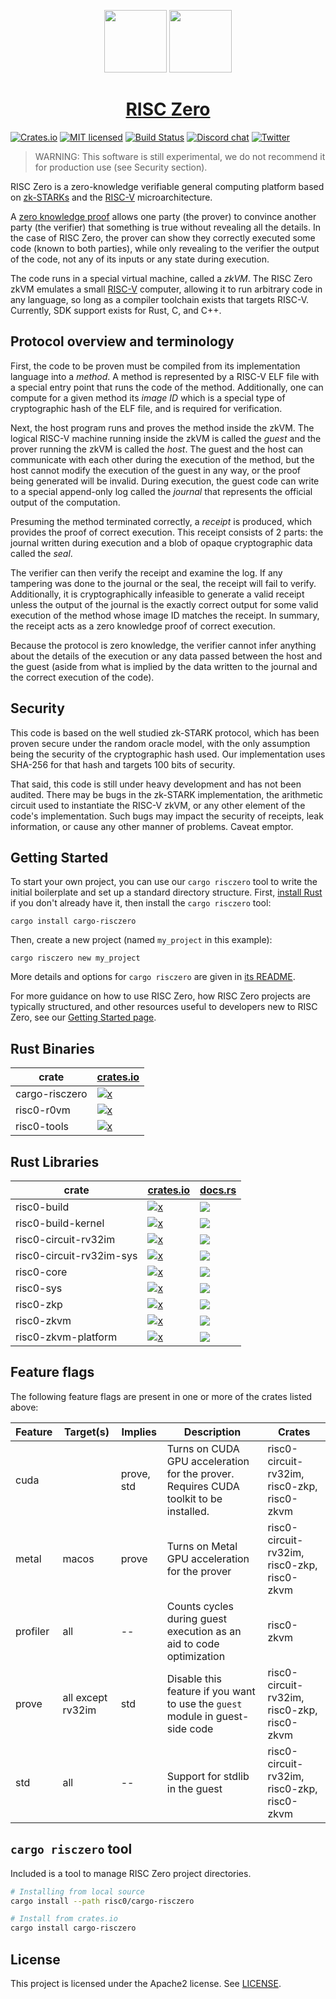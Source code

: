<p align="center">
  <a href="https://risczero.com/#gh-dark-mode-only"><img src="docs/assets/RISC_Zero_Logo_darkmode.png" height="100"></a>
  <a href="https://risczero.com/#gh-light-mode-only"><img src="docs/assets/RISC_Zero_Logo_lightmode.png" height="100"></a>
</p>

<h1 align="center"><a href="https://risczero.com">RISC Zero</a></h1>

[![Crates.io][crates-badge]][crates-url]
[![MIT licensed][licence-badge]][licence-url]
[![Build Status][actions-badge]][actions-url]
[![Discord chat][discord-badge]][discord-url]
[![Twitter][twitter-badge]][twitter-url]

[crates-badge]: https://img.shields.io/badge/crates.io-v0.14-orange
[crates-url]: https://crates.io/crates/risc0-zkvm
[licence-badge]: https://img.shields.io/github/license/risc0/risc0?color=blue
[licence-url]: https://github.com/risc0/risc0/blob/main/LICENSE
[actions-badge]: https://img.shields.io/github/actions/workflow/status/risc0/risc0/main.yml?branch=main
[actions-url]: https://github.com/risc0/risc0/actions?query=workflow%3ACI+branch%3Amain
[discord-badge]: https://img.shields.io/discord/953703904086994974.svg?logo=discord&style=flat-square
[discord-url]: https://discord.gg/risczero
[twitter-badge]: https://img.shields.io/twitter/follow/risczero
[twitter-url]: https://twitter.com/risczero

[zk-proof]: https://en.wikipedia.org/wiki/Non-interactive_zero-knowledge_proof
[risc-v]: https://en.wikipedia.org/wiki/RISC-V
[crates.io]: https://crates.io
[cargo-risczero-readme]: https://github.com/risc0/risc0/blob/main/risc0/cargo-risczero/README.md
[website-getting-started]: https://www.risczero.com/docs
[examples]: https://github.com/risc0/risc0/tree/main/examples
[install-rust]: https://doc.rust-lang.org/cargo/getting-started/installation.html

> WARNING: This software is still experimental, we do not recommend it for
> production use (see Security section).

RISC Zero is a zero-knowledge verifiable general computing platform based on
[zk-STARKs][zk-proof] and the [RISC-V] microarchitecture.

A [zero knowledge proof][zk-proof] allows one party (the prover) to convince
another party (the verifier) that something is true without revealing all the
details.  In the case of RISC Zero, the prover can show they correctly executed
some code (known to both parties), while only revealing to the verifier the
output of the code, not any of its inputs or any state during execution.

The code runs in a special virtual machine, called a *zkVM*.  The RISC Zero zkVM
emulates a small [RISC-V] computer, allowing it to run arbitrary code in any
language, so long as a compiler toolchain exists that targets RISC-V. Currently,
SDK support exists for Rust, C, and C++.

## Protocol overview and terminology

First, the code to be proven must be compiled from its implementation language
into a *method*.  A method is represented by a RISC-V ELF file with a special
entry point that runs the code of the method.  Additionally, one can compute for
a given method its *image ID* which is a special type of cryptographic hash of
the ELF file, and is required for verification.

Next, the host program runs and proves the method inside the zkVM.  The logical RISC-V machine
running inside the zkVM is called the *guest* and the prover running the zkVM is
called the *host*.  The guest and the host can communicate with each other
during the execution of the method, but the host cannot modify the execution of
the guest in any way, or the proof being generated will be invalid. During
execution, the guest code can write to a special append-only log called the
*journal* that represents the official output of the computation.

Presuming the method terminated correctly, a *receipt* is produced, which
provides the proof of correct execution. This receipt consists of 2 parts: the
journal written during execution and a blob of opaque cryptographic data called
the *seal*.

The verifier can then verify the receipt and examine the log. If any tampering
was done to the journal or the seal, the receipt will fail to verify.
Additionally, it is cryptographically infeasible to generate a valid receipt
unless the output of the journal is the exactly correct output for some valid
execution of the method whose image ID matches the receipt. In summary, the
receipt acts as a zero knowledge proof of correct execution.

Because the protocol is zero knowledge, the verifier cannot infer anything about
the details of the execution or any data passed between the host and the guest
(aside from what is implied by the data written to the journal and the correct
execution of the code).

## Security

This code is based on the well studied zk-STARK protocol, which has been proven
secure under the random oracle model, with the only assumption being the
security of the cryptographic hash used.  Our implementation uses SHA-256 for
that hash and targets 100 bits of security.

That said, this code is still under heavy development and has not been audited.
There may be bugs in the zk-STARK implementation, the arithmetic circuit used to
instantiate the RISC-V zkVM, or any other element of the code's implementation.
Such bugs may impact the security of receipts, leak information, or cause any
other manner of problems.  Caveat emptor.

## Getting Started

To start your own project, you can use our `cargo risczero` tool to write the
initial boilerplate and set up a standard directory structure.
First, [install Rust][install-rust] if you don't already have it, then install the `cargo risczero` tool:

```
cargo install cargo-risczero
```

Then, create a new project (named `my_project` in this example):

```
cargo risczero new my_project
```

More details and options for `cargo risczero` are given in
[its README][cargo-risczero-readme].

For more guidance on how to use RISC Zero, how RISC Zero projects are typically
structured, and other resources useful to developers new to RISC Zero, see our
[Getting Started page][website-getting-started].

## Rust Binaries

| crate          | [crates.io]                                                                                          |
| -------------- | ---------------------------------------------------------------------------------------------------- |
| cargo-risczero | [![x](https://img.shields.io/badge/crates.io-v0.14-orange)](https://crates.io/crates/cargo-risczero) |
| risc0-r0vm     | [![x](https://img.shields.io/badge/crates.io-v0.14-orange)](https://crates.io/crates/risc0-r0vm)     |
| risc0-tools    | [![x](https://img.shields.io/badge/crates.io-v0.14-orange)](https://crates.io/crates/risc0-tools)    |

## Rust Libraries

| crate                    | [crates.io]                                                                                                    | [docs.rs](https://docs.rs)                                                                              |
| ------------------------ | -------------------------------------------------------------------------------------------------------------- | ------------------------------------------------------------------------------------------------------- |
| risc0-build              | [![x](https://img.shields.io/badge/crates.io-v0.14-orange)](https://crates.io/crates/risc0-build)              | [![](https://img.shields.io/docsrs/risc0-build)](https://docs.rs/risc0-build)                           |
| risc0-build-kernel       | [![x](https://img.shields.io/badge/crates.io-v0.14-orange)](https://crates.io/crates/risc0-build-kernel)       | [![](https://img.shields.io/docsrs/risc0-build-kernel)](https://docs.rs/risc0-build-kernel)             |
| risc0-circuit-rv32im     | [![x](https://img.shields.io/badge/crates.io-v0.14-orange)](https://crates.io/crates/risc0-circuit-rv32im)     | [![](https://img.shields.io/docsrs/risc0-circuit-rv32im)](https://docs.rs/risc0-circuit-rv32im)         |
| risc0-circuit-rv32im-sys | [![x](https://img.shields.io/badge/crates.io-v0.14-orange)](https://crates.io/crates/risc0-circuit-rv32im-sys) | [![](https://img.shields.io/docsrs/risc0-circuit-rv32im-sys)](https://docs.rs/risc0-circuit-rv32im-sys) |
| risc0-core               | [![x](https://img.shields.io/badge/crates.io-v0.14-orange)](https://crates.io/crates/risc0-core)               | [![](https://img.shields.io/docsrs/risc0-core)](https://docs.rs/risc0-core)                             |
| risc0-sys                | [![x](https://img.shields.io/badge/crates.io-v0.14-orange)](https://crates.io/crates/risc0-sys)                | [![](https://img.shields.io/docsrs/risc0-sys)](https://docs.rs/risc0-sys)                               |
| risc0-zkp                | [![x](https://img.shields.io/badge/crates.io-v0.14-orange)](https://crates.io/crates/risc0-zkp)                | [![](https://img.shields.io/docsrs/risc0-zkp)](https://docs.rs/risc0-zkp)                               |
| risc0-zkvm               | [![x](https://img.shields.io/badge/crates.io-v0.14-orange)](https://crates.io/crates/risc0-zkvm)               | [![](https://img.shields.io/docsrs/risc0-zkvm)](https://docs.rs/risc0-zkvm)                             |
| risc0-zkvm-platform      | [![x](https://img.shields.io/badge/crates.io-v0.14-orange)](https://crates.io/crates/risc0-zkvm-platform)      | [![](https://img.shields.io/docsrs/risc0-zkvm-platform)](https://docs.rs/risc0-zkvm-platform)           |

## Feature flags

The following feature flags are present in one or more of the crates listed above:

| Feature | Target(s)  | Implies | Description | Crates |
| --- | --- | --- | ---- | --- |
| cuda || prove, std | Turns on CUDA GPU acceleration for the prover. Requires CUDA toolkit to be installed. | risc0-circuit-rv32im, risc0-zkp, risc0-zkvm |
metal |macos|prove|Turns on Metal GPU acceleration for the prover | risc0-circuit-rv32im, risc0-zkp, risc0-zkvm |
profiler|all|--|Counts cycles during guest execution as an aid to code optimization| risc0-zkvm |
prove|all except rv32im|std| Disable this feature if you want to use the `guest` module in guest-side code| risc0-circuit-rv32im, risc0-zkp, risc0-zkvm |
std|all|--|Support for stdlib in the guest| risc0-circuit-rv32im, risc0-zkp, risc0-zkvm |

## `cargo risczero` tool

Included is a tool to manage RISC Zero project directories.

```bash
# Installing from local source
cargo install --path risc0/cargo-risczero

# Install from crates.io
cargo install cargo-risczero
```

## License

This project is licensed under the Apache2 license. See [LICENSE](LICENSE).
